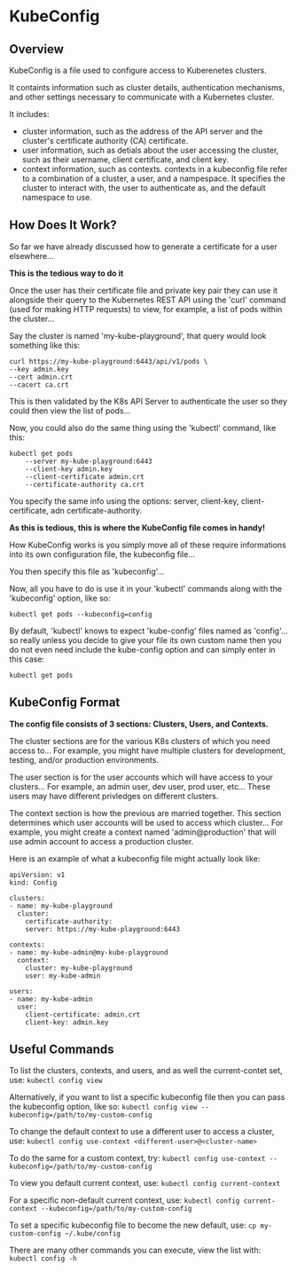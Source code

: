 # KubeConfig

## Overview

KubeConfig is a file used to configure access to Kuberenetes clusters.

It containts information such as cluster details, authentication mechanisms, and other settings necessary to communicate with a Kubernetes cluster.

It includes:
- cluster information, such as the address of the API server and the cluster's certificate authority (CA) certificate.
- user information, such as detials about the user accessing the cluster, such as their username, client certificate, and client key.
- context information, such as contexts. contexts in a kubeconfig file refer to a combination of a cluster, a user, and a nampespace. It specifies the cluster to interact with, the user to authenticate as, and the default namespace to use.

## How Does It Work?

So far we have already discussed how to generate a certificate for a user elsewhere...

__This is the tedious way to do it__

Once the user has their certificate file and private key pair they can use it alongside their query to the Kubernetes REST API using the 'curl' command (used for making HTTP requests) to view, for example, a list of pods within the cluster...

Say the cluster is named 'my-kube-playground', that query would look something like this:
```
curl https://my-kube-playground:6443/api/v1/pods \
--key admin.key
--cert admin.crt
--cacert ca.crt
```

This is then validated by the K8s API Server to authenticate the user so they could then view the list of pods...

Now, you could also do the same thing using the 'kubectl' command, like this:
```
kubectl get pods
    --server my-kube-playground:6443
    --client-key admin.key
    --client-certificate admin.crt
    --certificate-authority ca.crt
```

You specify the same info using the options: server, client-key, client-certificate, adn certificate-authority.

__As this is tedious, this is where the KubeConfig file comes in handy!__

How KubeConfig works is you simply move all of these require informations into its own configuration file, the kubeconfig file...

You then specify this file as 'kubeconfig'...

Now, all you have to do is use it in your 'kubectl' commands along with the 'kubeconfig' option, like so:
```
kubectl get pods --kubeconfig=config
```

By default, 'kubectl' knows to expect 'kube-config' files named as 'config'... so really unless you decide to give your file its own custom name then you do not even need include the kube-config option and can simply enter in this case:
```
kubectl get pods
```

## KubeConfig Format

__The config file consists of 3 sections: Clusters, Users, and Contexts.__

The cluster sections are for the various K8s clusters of which you need access to... For example, you might have multiple clusters for development, testing, and/or production environments.

The user section is for the user accounts which will have access to your clusters... For example, an admin user, dev user, prod user, etc... These users may have different privledges on different clusters.

The context section is how the previous are married together. This section determines which user accounts will be used to access which cluster... For example, you might create a context named 'admin@production' that will use admin account to access a production cluster.

Here is an example of what a kubeconfig file might actually look like:
```
apiVersion: v1
kind: Config

clusters:
- name: my-kube-playground
  cluster:
    certificate-authority:
    server: https://my-kube-playground:6443

contexts:
- name: my-kube-admin@my-kube-playground
  context:
    cluster: my-kube-playground
    user: my-kube-admin

users:
- name: my-kube-admin
  user:
    client-certificate: admin.crt
    client-key: admin.key
```

## Useful Commands

To list the clusters, contexts, and users, and as well the current-contet set, use:
`kubectl config view`

Alternatively, if you want to list a specific kubeconfig file then you can pass the kubeconfig option, like so:
`kubectl config view --kubeconfig=/path/to/my-custom-config`

To change the default context to use a different user to access a cluster, use:
`kubectl config use-context <different-user>@<cluster-name>`

To do the same for a custom context, try:
`kubectl config use-context --kubeconfig=/path/to/my-custom-config`

To view you default current context, use:
`kubectl config current-context`

For a specific non-default current context, use:
`kubectl config current-context --kubeconfig=/path/to/my-custom-config`

To set a specific kubeconfig file to become the new default, use:
`cp my-custom-config ~/.kube/config`

There are many other commands you can execute, view the list with:
`kubectl config -h`